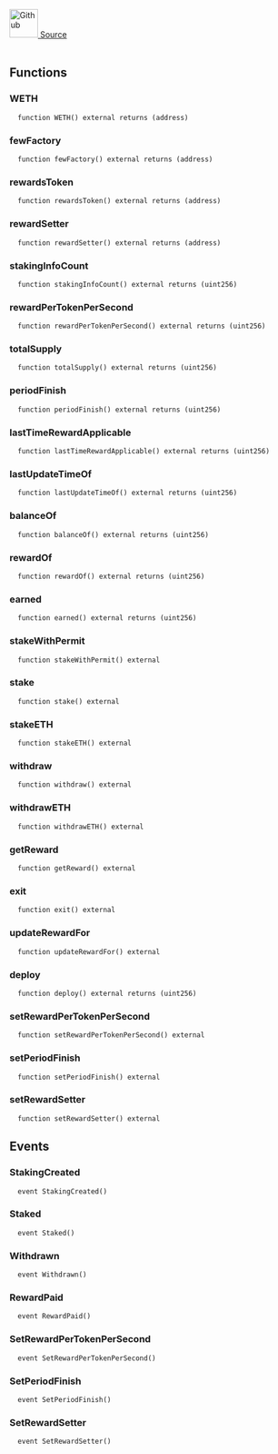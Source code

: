 <a href="https://github.com/AgentFi/agentfi-contracts/blob/main/contracts/interfaces/external/RingProtocol/IFixedStakingRewards.sol"><img src="/img/github.svg" alt="Github" width="50px"/> Source</a><br/><br/>




## Functions
### WETH
```solidity
  function WETH() external returns (address)
```




### fewFactory
```solidity
  function fewFactory() external returns (address)
```




### rewardsToken
```solidity
  function rewardsToken() external returns (address)
```




### rewardSetter
```solidity
  function rewardSetter() external returns (address)
```




### stakingInfoCount
```solidity
  function stakingInfoCount() external returns (uint256)
```




### rewardPerTokenPerSecond
```solidity
  function rewardPerTokenPerSecond() external returns (uint256)
```




### totalSupply
```solidity
  function totalSupply() external returns (uint256)
```




### periodFinish
```solidity
  function periodFinish() external returns (uint256)
```




### lastTimeRewardApplicable
```solidity
  function lastTimeRewardApplicable() external returns (uint256)
```




### lastUpdateTimeOf
```solidity
  function lastUpdateTimeOf() external returns (uint256)
```




### balanceOf
```solidity
  function balanceOf() external returns (uint256)
```




### rewardOf
```solidity
  function rewardOf() external returns (uint256)
```




### earned
```solidity
  function earned() external returns (uint256)
```




### stakeWithPermit
```solidity
  function stakeWithPermit() external
```




### stake
```solidity
  function stake() external
```




### stakeETH
```solidity
  function stakeETH() external
```




### withdraw
```solidity
  function withdraw() external
```




### withdrawETH
```solidity
  function withdrawETH() external
```




### getReward
```solidity
  function getReward() external
```




### exit
```solidity
  function exit() external
```




### updateRewardFor
```solidity
  function updateRewardFor() external
```




### deploy
```solidity
  function deploy() external returns (uint256)
```




### setRewardPerTokenPerSecond
```solidity
  function setRewardPerTokenPerSecond() external
```




### setPeriodFinish
```solidity
  function setPeriodFinish() external
```




### setRewardSetter
```solidity
  function setRewardSetter() external
```





## Events
### StakingCreated
```solidity
  event StakingCreated()
```



### Staked
```solidity
  event Staked()
```



### Withdrawn
```solidity
  event Withdrawn()
```



### RewardPaid
```solidity
  event RewardPaid()
```



### SetRewardPerTokenPerSecond
```solidity
  event SetRewardPerTokenPerSecond()
```



### SetPeriodFinish
```solidity
  event SetPeriodFinish()
```



### SetRewardSetter
```solidity
  event SetRewardSetter()
```



